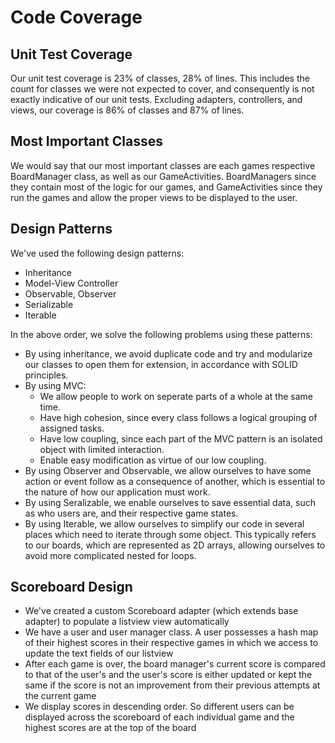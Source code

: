 # Code Coverage

## Unit Test Coverage
Our unit test coverage is 23% of classes, 28% of lines. This includes the count for 
classes we were not expected to cover, and consequently is not exactly indicative of
our unit tests. Excluding adapters, controllers, and views, our coverage is 86% of classes
and 87% of lines.

## Most Important Classes
We would say that our most important classes are each games respective BoardManager class, as well as 
our GameActivities. BoardManagers since they contain most of the logic for our games, and GameActivities
since they run the games and allow the proper views to be displayed to the user.

## Design Patterns
We've used the following design patterns:
- Inheritance
- Model-View Controller
- Observable, Observer
- Serializable
- Iterable

In the above order, we solve the following problems using these patterns:
- By using inheritance, we avoid duplicate code and try and modularize our classes to open them for 
extension, in accordance with SOLID principles.
- By using MVC: 
    - We allow people to work on seperate parts of a whole at the same time. 
    - Have high cohesion, since every class follows a logical grouping of assigned tasks.
    - Have low coupling, since each part of the MVC pattern is an isolated object with limited interaction.
    - Enable easy modification as virtue of our low coupling.
- By using Observer and Observable, we allow ourselves to have some action or event follow as a consequence of
another, which is essential to the nature of how our application must work.
- By using Seralizable, we enable ourselves to save essential data, such as who users are, and their respective
game states.
- By using Iterable, we allow ourselves to simplify our code in several places which need to iterate through some object.
This typically refers to our boards, which are represented as 2D arrays, allowing ourselves to avoid more complicated 
nested for loops.

## Scoreboard Design
- We've created a custom Scoreboard adapter (which extends base adapter) to populate a listview view automatically
- We have a user and user manager class. A user possesses a hash map of their highest scores in their respective games in which we access to update the text fields of our listview
- After each game is over, the board manager's current score is compared to that of the user's and the user's score is either updated or kept the same if the score is not an improvement from their previous attempts at the current game
- We display scores in descending order. So different users can be displayed across the scoreboard of each individual game and the highest scores are at the top of the board
